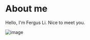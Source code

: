# About me
Hello, I'm Fergus Li. Nice to meet you. 

![image](https://github.com/user-attachments/assets/e3a61210-0830-41eb-916d-158696b808bc)


